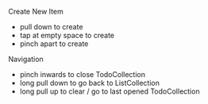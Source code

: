 Create New Item
- pull down to create
- tap at empty space to create
- pinch apart to create

Navigation
- pinch inwards to close TodoCollection
- long pull down to go back to ListCollection
- long pull up to clear / go to last opened TodoCollection